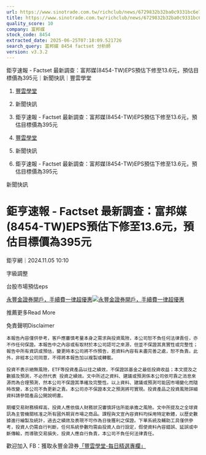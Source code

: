 ```yaml
---
url: https://www.sinotrade.com.tw/richclub/news/6729832b32ba0c9331bc6e79
title: https://www.sinotrade.com.tw/richclub/news/6729832b32ba0c9331bc6e79
quality_score: 10
company: 富邦媒
stock_code: 8454
extracted_date: 2025-06-25T07:18:09.521726
search_query: 富邦媒 8454 factset 分析師
version: v3.3.2
---
```


鉅亨速報 - Factset 最新調查：富邦媒(8454-TW)EPS預估下修至13.6元，預估目標價為395元｜新聞快訊｜豐雲學堂

1. [豐雲學堂](https://www.sinotrade.com.tw/richclub)
2. 新聞快訊
3. 鉅亨速報 - Factset 最新調查：富邦媒(8454-TW)EPS預估下修至13.6元，預估目標價為395元

1. [豐雲學堂](https://www.sinotrade.com.tw/richclub)
2. 新聞快訊
3. 鉅亨速報 - Factset 最新調查：富邦媒(8454-TW)EPS預估下修至13.6元，預估目標價為395元

新聞快訊

# 鉅亨速報 - Factset 最新調查：富邦媒(8454-TW)EPS預估下修至13.6元，預估目標價為395元

鉅亨網｜2024.11.05 10:10

字級調整

台股市場預估eps

[永豐金證券開戶，手續費一律超優惠](https://dmp.sinotrade.com.tw/t/rfs)[![永豐金證券開戶，手續費一律超優惠](https://richclub.azureedge.net/banner/67b6f0b48ec738281060dfe7/poster.jpg)](https://dmp.sinotrade.com.tw/t/rfs)

推薦更多Read More

免責聲明Disclaimer

```
本報告內容僅供參考，客戶應審慎考量本身之需求與投資風險，本公司恕不負任何法律責任，亦不作任何保證。本報告中之內容或有取材於本公司認可之來源，但並不保證其真實性或完整性；報告中所有資訊或預估，變更時本公司將不作預告，若資料內容有未盡完善之處，恕不負責。此外，非經本公司同意，不得將本報告加以複製或轉載。
  
投資不表示絕無風險，ETF等投資產品以往之績效，不保證該基金之最低投資收益；本文提及之數據及預測，不必然代表 投資之績效。文中所述之資料、建議或預測係本公司依可靠之消息來源而為合理預測，然本公司不保證其準確及完整性。以上資料、建議或預測可能因市場變化而隨時改變，本公司不負更新之責。本公司亦不保證本文之預測將可實現。投資產品之投資風險詳細資料請參閱產品公開說明書。
    
期權交易財務槓桿高，投資人應依個人財務狀況審慎評估所能承擔之風險。文中所提及之全球資訊為主管機關核准之所有國外期貨市場之商品。課程與文宣內容資料均採用特定軟體，以歷史數據進行繪製及統計，過去之績效及表現不可作為日後獲利之保證。下單系統及輔助工具僅供參考，投資人仍需自行判斷，任何系統參數均需由投資人自行設定，假使資料內容錯誤、延誤或中斷傳輸，而導致交易損失，投資人應自行負責，本公司不負任何法律責任。
```

歡迎加入 FB：獲取永豐金證券[「豐雲學堂-每日精選專欄」](https://www.facebook.com/SinoPacSecurities/)